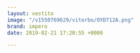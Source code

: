 ```yaml
---
layout: vestito
image: "/v1550769629/viterbo/OYD712A.png"
brand: impero
date: 2019-02-21 17:20:55 +0000

---
```

